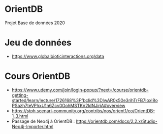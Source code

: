 # OrientDB
Projet Base de données 2020

# Jeu de données

* https://www.globalbioticinteractions.org/data

# Cours OrientDB
* https://www.udemy.com/join/login-popup/?next=/course/orientdb-getting-started/learn/lecture/1726168%3Ffbclid%3DIwAR0x50e3rihTrFB7Ioxl8oPSazh7teVPhxU1n6Zcv0OohMSTKn2ldNJiriA#overview
* https://stph.scenari-community.org/contribs/nos/orient1/co/OrientDB-1_3.html
* Passage de Neo4j à OrientDB : https://orientdb.com/docs/2.2.x/Studio-Neo4j-Importer.html
